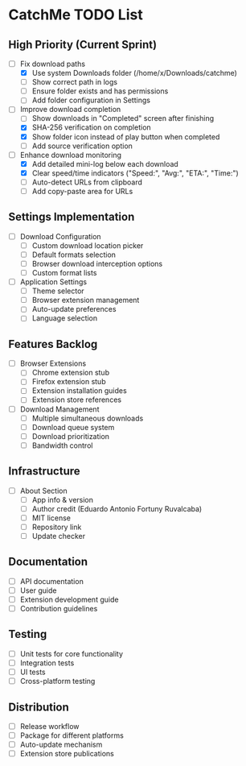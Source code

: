 # CatchMe TODO List

## High Priority (Current Sprint)
- [ ] Fix download paths
  - [x] Use system Downloads folder (/home/x/Downloads/catchme)
  - [ ] Show correct path in logs
  - [ ] Ensure folder exists and has permissions
  - [ ] Add folder configuration in Settings

- [ ] Improve download completion
  - [ ] Show downloads in "Completed" screen after finishing
  - [x] SHA-256 verification on completion
  - [x] Show folder icon instead of play button when completed
  - [ ] Add source verification option

- [ ] Enhance download monitoring
  - [x] Add detailed mini-log below each download
  - [x] Clear speed/time indicators ("Speed:", "Avg:", "ETA:", "Time:")
  - [ ] Auto-detect URLs from clipboard
  - [ ] Add copy-paste area for URLs

## Settings Implementation
- [ ] Download Configuration
  - [ ] Custom download location picker
  - [ ] Default formats selection
  - [ ] Browser download interception options
  - [ ] Custom format lists

- [ ] Application Settings
  - [ ] Theme selector
  - [ ] Browser extension management
  - [ ] Auto-update preferences
  - [ ] Language selection

## Features Backlog
- [ ] Browser Extensions
  - [ ] Chrome extension stub
  - [ ] Firefox extension stub
  - [ ] Extension installation guides
  - [ ] Extension store references

- [ ] Download Management
  - [ ] Multiple simultaneous downloads
  - [ ] Download queue system
  - [ ] Download prioritization
  - [ ] Bandwidth control

## Infrastructure
- [ ] About Section
  - [ ] App info & version
  - [ ] Author credit (Eduardo Antonio Fortuny Ruvalcaba)
  - [ ] MIT license
  - [ ] Repository link
  - [ ] Update checker

## Documentation
- [ ] API documentation
- [ ] User guide
- [ ] Extension development guide
- [ ] Contribution guidelines

## Testing
- [ ] Unit tests for core functionality
- [ ] Integration tests
- [ ] UI tests
- [ ] Cross-platform testing

## Distribution
- [ ] Release workflow
- [ ] Package for different platforms
- [ ] Auto-update mechanism
- [ ] Extension store publications
